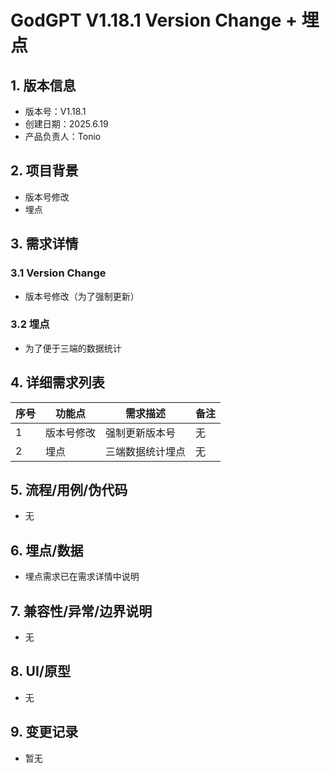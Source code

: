 # GodGPT V1.18.1 Version Change + 埋点

## 1. 版本信息
- 版本号：V1.18.1
- 创建日期：2025.6.19
- 产品负责人：Tonio

## 2. 项目背景
- 版本号修改
- 埋点

## 3. 需求详情
### 3.1 Version Change
- 版本号修改（为了强制更新）

### 3.2 埋点
- 为了便于三端的数据统计

## 4. 详细需求列表
| 序号 | 功能点 | 需求描述 | 备注 |
|------|--------|----------|------|
| 1    | 版本号修改 | 强制更新版本号 | 无 |
| 2    | 埋点 | 三端数据统计埋点 | 无 |

## 5. 流程/用例/伪代码
- 无

## 6. 埋点/数据
- 埋点需求已在需求详情中说明

## 7. 兼容性/异常/边界说明
- 无

## 8. UI/原型
- 无

## 9. 变更记录
- 暂无